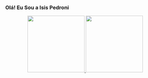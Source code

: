### Olá! Eu Sou a Isis Pedroni

<div align="center">
  <a href="https://github.com/isispedroni">
  <img height="180em" src="https://github-readme-stats.vercel.app/api?username=isispedroni&show_icons=true&theme=dracula&include_all_commits=true&count_private=true"/>
  <img height="180em" src="https://github-readme-stats.vercel.app/api/top-langs/?username=isispedroni&layout=compact&langs_count=7&theme=dracula"/>
</div>

##

 

